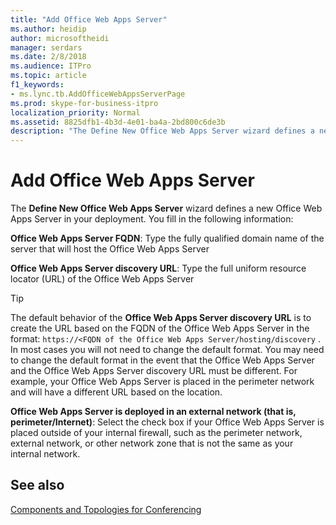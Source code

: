 ```yaml
---
title: "Add Office Web Apps Server"
ms.author: heidip
author: microsoftheidi
manager: serdars
ms.date: 2/8/2018
ms.audience: ITPro
ms.topic: article
f1_keywords:
- ms.lync.tb.AddOfficeWebAppsServerPage
ms.prod: skype-for-business-itpro
localization_priority: Normal
ms.assetid: 8825dfb1-4b3d-4e01-ba4a-2bd800c6de3b
description: "The Define New Office Web Apps Server wizard defines a new Office Web Apps Server in your deployment. You fill in the following information:"
---
```


# Add Office Web Apps Server

The **Define New Office Web Apps Server** wizard defines a new Office Web Apps Server in your deployment. You fill in the following information:

 **Office Web Apps Server FQDN**: Type the fully qualified domain name of the server that will host the Office Web Apps Server

 **Office Web Apps Server discovery URL**: Type the full uniform resource locator (URL) of the Office Web Apps Server

> [!TIP]
> The default behavior of the **Office Web Apps Server discovery URL** is to create the URL based on the FQDN of the Office Web Apps Server in the format: `https://<FQDN of the Office Web Apps Server/hosting/discovery` . In most cases you will not need to change the default format. You may need to change the default format in the event that the Office Web Apps Server and the Office Web Apps Server discovery URL must be different. For example, your Office Web Apps Server is placed in the perimeter network and will have a different URL based on the location.

 **Office Web Apps Server is deployed in an external network (that is, perimeter/Internet)**: Select the check box if your Office Web Apps Server is placed outside of your internal firewall, such as the perimeter network, external network, or other network zone that is not the same as your internal network.

## See also

[Components and Topologies for Conferencing](https://technet.microsoft.com/library/eb83052a-3360-4ba1-a6a0-6ee419942809.aspx)